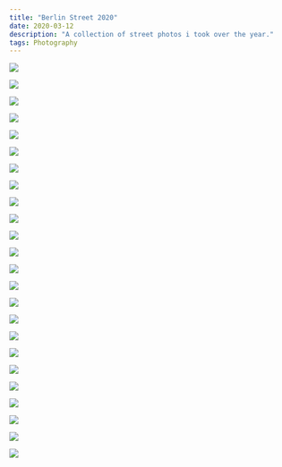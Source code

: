 ```yaml
---
title: "Berlin Street 2020"
date: 2020-03-12
description: "A collection of street photos i took over the year."
tags: Photography
---
```


![](https://ams03pap001files.storage.live.com/y4muNxr0evD8rb8RbVs14E0WztazOZg8q0zMnEGNyDBSudk0QE_s556YJPWL8EHJvk2SmgRRmUyGUbNv8sS6S228Nu9YyuUKBoI_K7QsSvKR9txdCTZ6vJgN_ATdQEquYo1LtVJi5I9nFIuhS33ZKrD8IlEECIAcqwEym4z3fvDGRWiBwkAvR7Aej6vTKZTxhbo?width=4948&height=3383&cropmode=none)

![](https://ams03pap001files.storage.live.com/y4m2BWfGXOX2p2qITgO5xNcdXHPCCHhiaz5Gf5l9YHcpd8jsbsOJjf3bMxWVeoHWAKPW2z5UlzsSO5CVZ7Z1xez5y1HNvwhSxCcgnRQZpCw-1u2ZYp-r3cgcciF89YL3iSt4bQGsFluOwC5AvjYrMbRvuHZfp0KNWp31IvXHLInzJT8_1ay-afpz7ZwGySiVTHF?width=5858&height=3869&cropmode=none)

![](https://ams03pap001files.storage.live.com/y4m4-o1o8PrPNHFJF7_LmyiVjcO0AYOsKBESbxCUUUbP5zYU2PXyPRvISXqENga4XWCP9iExYEx_KFmuUTnAmIHUQbHbllylZ_jGLUzrRKRj-sYSOzZItc_zhZI0C2EOjH6cCuBiq7PYJ0dgT66E7voMIpPBN5JSqn6UD2vLGWeMN8_rTRkLXnTNaprinwJ0bPt?width=5764&height=3842&cropmode=none)

![](https://ams03pap001files.storage.live.com/y4mmnh_NgkblqAV11YVV-gotRAIhKrr14tq9MCOSrDasCR3CwSxEHEmNF8N9XVz327KHypmj_vjMdzQZlUTKHZezscCPpxwU0NpNTGMVb8EtrtxIDHTASGjV4Cs5S7KZp9ORM2dWM-hU7AgJN14x_uiY9ZimpZZawD93R9b9LccsZdP5-1VBBb-AUcA_lMY6iVz?width=6000&height=4000&cropmode=none)

![](https://ams03pap001files.storage.live.com/y4m60ye0iG-TZqaMqzodLU6FMlU2w_ZM-Xj8Og4KBI5CyL3iCIt2l2-SvuzVxjO607ILalh6tHxvMAUgPqMxgtt0WbInojYGTPfox_4UxMDFXLtYlb5dW3oB90JFFNEGT65C__qE5mLYDPaYQJAx1RP7sFgARTkTzQSSUfTBCnMuJL2sGvS4I8WX_aBFaczSeId?width=4000&height=6000&cropmode=none)

![](https://ams03pap001files.storage.live.com/y4m8cxKTC1ssr_A-BRHPm8gsr-HayHQvkRMerD_ZPK4fgyYvkvYkZKoQJBB6GZm6XivJZ4oAKFLh_NGTPK2vJBWJ9P_xPva7D3pg6RKNEEMR2XTeZOIP7ya14wlQO9n--0NMBnQGLL18eYzdZT4rWFS2jrTiazipdV3AoC-JPL4IroCXuS1XYhtuicWE1kCqiq8?width=4000&height=6000&cropmode=none)

![](https://ams03pap001files.storage.live.com/y4mSt3EJifw5nAN70zOh_9V-uCa_AzUS6KASis3UwTU6NzdD5i9-TAQui3erxTLcSgEuRTj_9Zc3G_ml9xWXeY-7NVC3gTFE_-kUBVhUqt17C7Wwgxi60j8-2NyxFpjcXjBlw30XiByj8f1DR4MAz66lVcjTO3KnXBbqMdlujsgMbFvgZJQycxzt1pSjjxIci6-?width=5899&height=3932&cropmode=none)

![](https://ams03pap001files.storage.live.com/y4mPXdPb4q6teuJ51om6yy2Y7zW__wwGv69n4I0l4BgmpNaxexfeyW_Do88Prw4OOsLl1U41Zu06awQS7s_yByTmYeE5xlVLdRuSj-4QEGlLEBY-Br8ZhnaxM0H28CLnnqpHBS8KX12CwjOY5emFOSL2vV8U7ZS3GwXJE4_QHPbC7ra9zow0Wwug0hf8WgQycxV?width=6000&height=3999&cropmode=none)

![](https://ams03pap001files.storage.live.com/y4mq9qlAmaBBdyKX1qN_LS-kAXmsBrCAO6isfQRyZ6r0gOZ4P3h8WilziKyhZypJKahlenT6ChaqUxHyJVik19M1v8-yR-Sw_4R-ovRSSiHXNZN2mL313ZcHiBYAcAucJV7c1ARQWuq3Aqf-gyThWU4vVKPPsR5NBjXohUvwRcc582tNcJUQK516QrVmWmwXg3P?width=5151&height=3433&cropmode=none)

![](https://ams03pap001files.storage.live.com/y4mqLBP2LK1KsgRKVRUnL614O8wtp5IysscmgkknvxoARRQmKlTXXnp-rdkO-9YOju7zC85rTYy6kkOGcfUIVYT_s_u0le50TRtnbDK_Wnyt4WoHgSAPF0b6VtjsHCfwF9gkftidK9DcCdTsEql25BIpXtqg_0SESaSbx__U8m0xKbuRO-PkW6SHHTukSZjZesr?width=4261&height=2841&cropmode=none)

![](https://ams03pap001files.storage.live.com/y4m0tszyO0kB-0DfBijenDqspWhG9fZd9nIBABzHOVT2CRtCakC040UVwwzpl6M5joMEHtIedrEcc6KpXtl5RxYG0dMIYHzDMeLmPnhtZrKzh2w8rr_L5HLHy4nnwyuyi-aTUj3FhT_XPRtB6BspraaeXrLUlNPlU8Ip2Q2sMkekNAIgu0_cxjCvW5PrDeHrSzZ?width=3143&height=4714&cropmode=none)

![](https://ams03pap001files.storage.live.com/y4mJG91_AAJrovOz42zsruufXWoJHAst1NHpbsjz68QsQQswpqsmekzETJq1AYb0qYdSgv_22mBsUk0NdDMhGRj39gkCTz8F8-O8JOOe5aRqnazxFdIIE9ZdSxn6xiHO376RrVrLXSFRhDfD_RAZ4mudOwHHikEKyuLbim73hNgrw0P0B_wtDrFFtdGlHjekNQD?width=4000&height=6000&cropmode=none)

![](https://ams03pap001files.storage.live.com/y4mE8Bub0re2hK2Ub5nKIeibbBGyYKwqcExXOsrCNNqWJNo2ONlVWrZLsOaSrcO2oNILRpcrUPL-lolwvbLfkDxy_PQZaFeKda808KuTE70Rv5c0PUQr28m78rSXOLOMV1RDPyQ-ivQRDd5uwlva9wkTwGqek6j2s8Xegz2MI7dCySGjC6W91NpH7BMGCLY4H5B?width=4000&height=6000&cropmode=none)

![](https://ams03pap001files.storage.live.com/y4mOthqyYh-mH5sMkkav8JdkHhRflFRNkfEzpI6OxywCB3lwfLEc7ul3VRH3BZcfa7H4vYV0GPaBlEoB-mM5Hv7k5ijVgyT1P_EHlq7sAkwaFlEK5P-AtSE42i-W8FCCDfbG7FZQcTvLhLsZp4HByTBUDklHu89VM0SJVbPycpfOJh2S_OCpgTLBIYYZ_WU1Biy?width=3271&height=4906&cropmode=none)

![](https://ams03pap001files.storage.live.com/y4mFs7pBQCsl6v34Loc4GRwvPvzFRFnQ0Q0BOy6oI5jdnRDXNx5-E7ttuewROk3zX8yrg3r7ekcl3GJ279oDp3dAAvLfSuNSO-fMEN7D_8sr1x94KAAdH9H6rrKzIX1rtJFZZXO8Z9Z-q0-Umtksdzgdr1KhivCBMjpMhJ_-XmhJM7FcrX-K3eh3mKGAEi4UT1-?width=6000&height=4000&cropmode=none)

![](https://ams03pap001files.storage.live.com/y4mwCot3JO3M-i7xqKaqftH5Ppzmoy5VlSwcW7RBxWREOxFXSwtMmaMXmhIwCGfyfihfMnPSSq0X6j-uh8y8gDHcO7ZniU9uByFNB5Gje99VV72YUnNvr5NcxoNszpo2-NCweE4YiPJYixBPtK3edIqjOesVPFXK99iZjDjiMddLatuTy4_qa9mKL_vNxR5T7uQ?width=6000&height=4000&cropmode=none)

![](https://ams03pap001files.storage.live.com/y4mHEycNwiUK7Hs4sJIzfLf74Q9edtNlFFeF0bhu3EcDxz7qiAUmRR-790vqrQrMEr0DyDqJiDqGV9-YcSGM2O_5Bdra-rqq8wlj8HZjEu8AtJqBvu51yX0K7HnLNcR2zF1b9JjgudAsr56xibYz6KpuG2retxfx3gqpjLcAyb0DfkegleEMz1Gu21SCl83qWRF?width=6000&height=4000&cropmode=none)

![](https://ams03pap001files.storage.live.com/y4mATGQ614X_6uWiT-NzxzkTAjvquj4_dqxygQegMcYYN3Ye4QF1FKE0Pos7qlPDP-H-v9-TnsshU5kuxuMmtW29pXazIO9xDEw2V0KpfGkQ69WJnUw17G4KFt5yaELPUSI-Fc1nsNuhqF1Z7fEScY_C4IJRC8acCoJZmFQNrEHseG4acLC_K9icYXduMkMH4li?width=4095&height=2730&cropmode=none)

![](https://ams03pap001files.storage.live.com/y4mQ5aVEUhWn2pA-BRqBCgab4mbSCllZctqlFUZfCAulk0epGIEenvMCl2ThisUWIg9HYUaTmlJO4eIhWorv3QLllDBugnrwG7AGKa2YiSw4MQc4Uqj42DZuGUVy94QOb9OKa-fPKzZgEK2oreoJzQWhJof4p3ijOMjhP3Y_0V3DR6bHC-S8RixyxigFSuLhZ5h?width=4546&height=3205&cropmode=none)

![](https://ams03pap001files.storage.live.com/y4miS9a8zhTGpC8iAx5NhuQFUCm6LDSOtJrOCfcd5Zhmvt3bfeENb-YLns2g-y-dvd5sLJuUBJ_v8hLHPzduSAlVnMM5YGdwgNF1zas2pilBkEYA0Ce0LXlAvti470b5MG2SPmKHjjp5Kl35jR5wwprPikp4gj0P0LLd1yjcKHnsOdoGzb1gmMlh2SJx3q3Vc1M?width=2465&height=3699&cropmode=none)

![](https://ams03pap001files.storage.live.com/y4mn_xdfeGPsKJn3S0S_TrN7qxLhm5wiemNwuPBaoz0izLNsFVJNCsdEiOURiX8KHhYSMNCOeGJ-Bt3EyrxquKp87wmX8_AQNxONm1H22Ufy_gkKJi6aXsnnicbXRhoF4siLPDb1v98Ss0vq-J1JOZ3hETyD5w9lboxjs1PYCFXTY2iuZ2UK-K7ekEKAw5PW00K?width=3822&height=5792&cropmode=none)

![](https://ams03pap001files.storage.live.com/y4mGC8PWS8irGQytdsQeWjStHS1Dy718-yumfk3M50JwhuR3zh6T6D4osWIj8WahLMq4VTESFsVaAbR1lXYR4FfEYmk428joTcfBYdhivnV0TfzrZLvW_KkLJem-vZLd6x_lXD-t1z4DR_zMPeNOvWXOpPvU5F_9ZgIvg9hNEnQaYgGWK3jY6BwKG8nKYhnrQ8n?width=6000&height=4000&cropmode=none)

![](https://ams03pap001files.storage.live.com/y4mMtfKpUJIt5H2LbWA46AWyCXygPs1RJVDueUdERdLDIjRq_RGEIsrcUjhS2W1_-HlhAEXK4x87UL11bbuhiMANyL7-riqcjR6I8NWEYahfd0Kss-M-fIZP54ou7it_whfQdneZ38mlZA6UfIQL323GXdFcbgnTsudwqMXIyvjQSlyS20higK2NbtWrEhMGyYF?width=5976&height=3984&cropmode=none)

![](https://ams03pap001files.storage.live.com/y4m8kESFN443Hd16df-E7_pSbmlwtt-juaS797RDedgvMWy8V_BCMmZBb-gQOYE4aGZKbomPCRQ1hSdGCsn6DG3uDpV2X_0Qn16TOuiHvOSucUDOFfzLP1O0N6COK-8Ztz8HaMVbkV_q9zgH-IWdfa7VYFrAstvZZZviyBJ6ZstNBlLpv5Xhe6MhX-336lnONnK?width=2437&height=3655&cropmode=none)